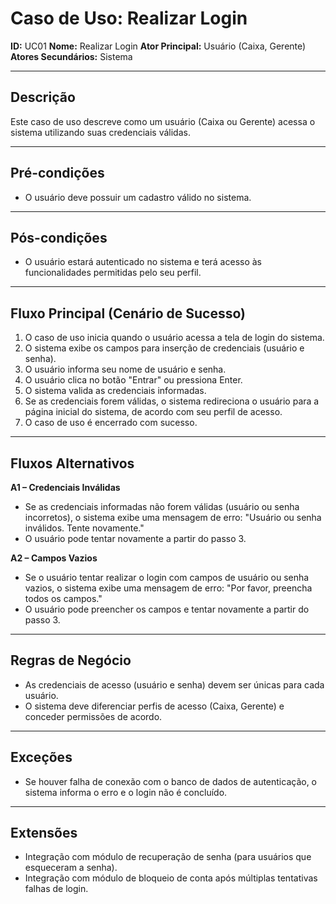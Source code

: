 # Caso de Uso: Realizar Login

**ID:** UC01
**Nome:** Realizar Login
**Ator Principal:** Usuário (Caixa, Gerente)
**Atores Secundários:** Sistema

---

## Descrição
Este caso de uso descreve como um usuário (Caixa ou Gerente) acessa o sistema utilizando suas credenciais válidas.

---

## Pré-condições
- O usuário deve possuir um cadastro válido no sistema.

---

## Pós-condições
- O usuário estará autenticado no sistema e terá acesso às funcionalidades permitidas pelo seu perfil.

---

## Fluxo Principal (Cenário de Sucesso)
1. O caso de uso inicia quando o usuário acessa a tela de login do sistema.
2. O sistema exibe os campos para inserção de credenciais (usuário e senha).
3. O usuário informa seu nome de usuário e senha.
4. O usuário clica no botão "Entrar" ou pressiona Enter.
5. O sistema valida as credenciais informadas.
6. Se as credenciais forem válidas, o sistema redireciona o usuário para a página inicial do sistema, de acordo com seu perfil de acesso.
7. O caso de uso é encerrado com sucesso.

---

## Fluxos Alternativos
**A1 – Credenciais Inválidas**
- Se as credenciais informadas não forem válidas (usuário ou senha incorretos), o sistema exibe uma mensagem de erro: "Usuário ou senha inválidos. Tente novamente."
- O usuário pode tentar novamente a partir do passo 3.

**A2 – Campos Vazios**
- Se o usuário tentar realizar o login com campos de usuário ou senha vazios, o sistema exibe uma mensagem de erro: "Por favor, preencha todos os campos."
- O usuário pode preencher os campos e tentar novamente a partir do passo 3.

---

## Regras de Negócio
- As credenciais de acesso (usuário e senha) devem ser únicas para cada usuário.
- O sistema deve diferenciar perfis de acesso (Caixa, Gerente) e conceder permissões de acordo.

---

## Exceções
- Se houver falha de conexão com o banco de dados de autenticação, o sistema informa o erro e o login não é concluído.

---

## Extensões
- Integração com módulo de recuperação de senha (para usuários que esqueceram a senha).
- Integração com módulo de bloqueio de conta após múltiplas tentativas falhas de login.

